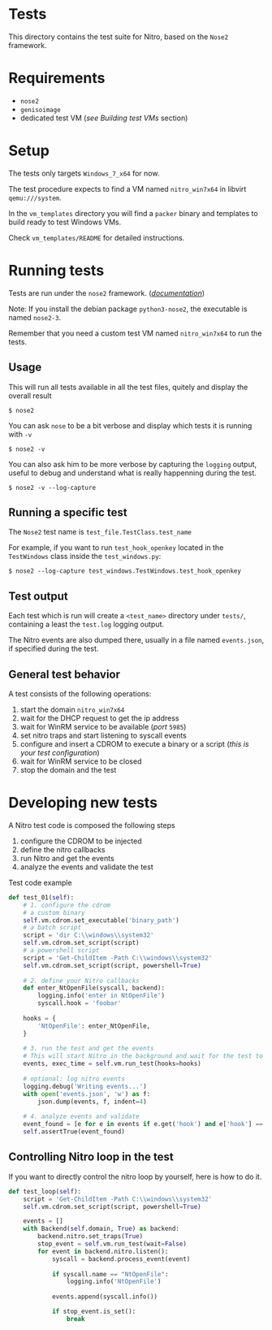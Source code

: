# Tests

This directory contains the test suite for Nitro, based on the `Nose2` framework.

# Requirements

- `nose2`
- `genisoimage`
- dedicated test VM (_see Building test VMs_ section)

# Setup

The tests only targets `Windows_7_x64` for now.

The test procedure expects to find a VM named `nitro_win7x64` in libvirt `qemu:///system`.

In the `vm_templates` directory you will find a `packer` binary and templates
to build ready to test Windows VMs.

Check `vm_templates/README` for detailed instructions.


# Running tests

Tests are run under the `nose2` framework. (_[documentation](http://nose2.readthedocs.io/en/latest/getting_started.html)_)

Note: If you install the debian package `python3-nose2`, the executable is named `nose2-3`.

Remember that you need a custom test VM named `nitro_win7x64` to run the tests.

## Usage

This will run all tests available in all the test files, quitely and display the overall result
~~~
$ nose2
~~~

You can ask `nose` to be a bit verbose and display which tests it is running with  `-v`
~~~
$ nose2 -v
~~~

You can also ask him to be more verbose by capturing the `logging` output, useful to debug and understand what is really happenning during the test.
~~~
$ nose2 -v --log-capture
~~~

## Running a specific test

The `Nose2` test name is `test_file.TestClass.test_name`

For example, if you want to run `test_hook_openkey` located in the `TestWindows` class inside the `test_windows.py`:

~~~
$ nose2 --log-capture test_windows.TestWindows.test_hook_openkey
~~~

## Test output

Each test which is run will create a `<test_name>` directory under `tests/`, containing a least the `test.log` logging output.

The Nitro events are also dumped there, usually in a file named `events.json`, if specified during the test.

## General test behavior

A test consists of the following operations:

1. start the domain `nitro_win7x64`
2. wait for the DHCP request to get the ip address
3. wait for WinRM service to be available (_port_ `5985`)
4. set nitro traps and start listening to syscall events
5. configure and insert a CDROM to execute a binary or a script (_this is your test configuration_)
6. wait for WinRM service to be closed
7. stop the domain and the test

# Developing new tests

A Nitro test code is composed the following steps
1. configure the CDROM to be injected
2. define the nitro callbacks
3. run Nitro and get the events
4. analyze the events and validate the test

Test code example
~~~Python
def test_01(self):
    # 1. configure the cdrom
    # a custom binary
    self.vm.cdrom.set_executable('binary_path')
    # a batch script
    script = 'dir C:\\windows\\system32'
    self.vm.cdrom.set_script(script)
    # a powershell script
    script = 'Get-ChildItem -Path C:\\windows\\system32'
    self.vm.cdrom.set_script(script, powershell=True)
    
    # 2. define your Nitro callbacks
    def enter_NtOpenFile(syscall, backend):
        logging.info('enter in NtOpenFile')
        syscall.hook = 'foobar'
        
    hooks = {
        'NtOpenFile': enter_NtOpenFile,
    }
    
    # 3. run the test and get the events
    # This will start Nitro in the background and wait for the test to be executed
    events, exec_time = self.vm.run_test(hooks=hooks)
    
    # optional: log nitro events
    logging.debug('Writing events...')
    with open('events.json', 'w') as f:
        json.dump(events, f, indent=4)
        
    # 4. analyze events and validate
    event_found = [e for e in events if e.get('hook') and e['hook'] == "foobar"]
    self.assertTrue(event_found)
~~~

## Controlling Nitro loop in the test

If you want to directly control the nitro loop by yourself, here is how to do it.

~~~Python
def test_loop(self):
    script = 'Get-ChildItem -Path C:\\windows\\system32'
    self.vm.cdrom.set_script(script, powershell=True)

    events = []
    with Backend(self.domain, True) as backend:
        backend.nitro.set_traps(True)
        stop_event = self.vm.run_test(wait=False)
        for event in backend.nitro.listen():
            syscall = backend.process_event(event)
            
            if syscall.name == "NtOpenFile":
                logging.info('NtOpenFile')
            
            events.append(syscall.info())

            if stop_event.is_set():
                break
~~~